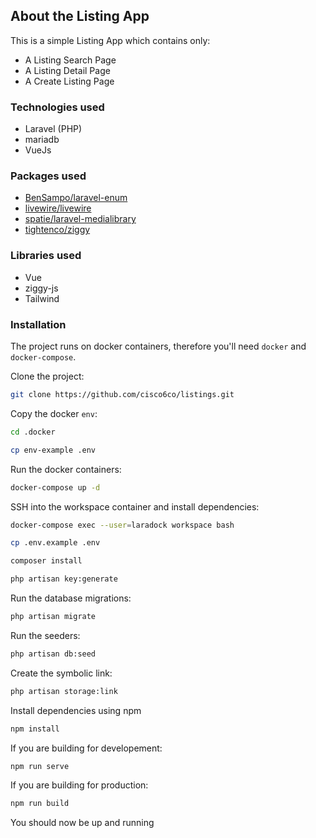 ## About the Listing App

This is a simple Listing App which contains only:

- A Listing Search Page
- A Listing Detail Page
- A Create Listing Page

### Technologies used

- Laravel (PHP)
- mariadb
- VueJs

### Packages used

- [BenSampo/laravel-enum](https://github.com/bensampo/laravel-enum)
- [livewire/livewire](https://github.com/livewire/livewire)
- [spatie/laravel-medialibrary](https://github.com/spatie/laravel-medialibrary)
- [tightenco/ziggy](https://github.com/tightenco/ziggy)

### Libraries used

- Vue
- ziggy-js
- Tailwind

### Installation

The project runs on docker containers, therefore you'll need ```docker``` and ```docker-compose```.

Clone the project:

```bash
git clone https://github.com/cisco6co/listings.git
```

Copy the docker ```env```:

```bash
cd .docker
```

```bash
cp env-example .env
```

Run the docker containers:

```bash
docker-compose up -d
```

SSH into the workspace container and install dependencies:

```bash
docker-compose exec --user=laradock workspace bash
```

```bash
cp .env.example .env
```

```bash
composer install
```

```bash
php artisan key:generate
```

Run the database migrations:

```bash
php artisan migrate
```

Run the seeders:
```bash
php artisan db:seed
```

Create the symbolic link:
```bash
php artisan storage:link
```

Install dependencies using npm

```bash
npm install
```

If you are building for developement:

```bash
npm run serve
```

If you are building for production:

```bash
npm run build
```

You should now be up and running
